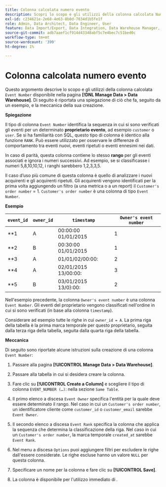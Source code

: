 ```yaml
---
title: Colonna calcolata numero evento
description: Scopri lo scopo e gli utilizzi della colonna calcolata Numero evento.
exl-id: c234621e-2e68-4e63-8b0d-7034d1b5fe1f
role: Admin, Data Architect, Data Engineer, User
feature: Data Import/Export, Data Integration, Data Warehouse Manager, Commerce Tables
source-git-commit: adb7aaef1cf914d43348abf5c7e4bec7c51bed0c
workflow-type: tm+mt
source-wordcount: '399'
ht-degree: 1%

---
```


# Colonna calcolata numero evento

Questo argomento descrive lo scopo e gli utilizzi della colonna calcolata `Event Number` disponibile nella pagina **[!DNL Manage Data > Data Warehouse]**. Di seguito è riportata una spiegazione di ciò che fa, seguito da un esempio, e la meccanica della sua creazione.

**Spiegazione**

Il tipo di colonna `Event Number` identifica la sequenza in cui si sono verificati gli eventi per un determinato **proprietario evento**, ad esempio `customer` o `user`. Se si ha familiarità con SQL, questo tipo di colonna è identico alla funzione `RANK`. Può essere utilizzato per osservare le differenze di comportamento tra eventi nuovi, eventi ripetuti o eventi ennesimi nei dati.

In caso di parità, questa colonna contiene lo stesso **rango** per gli eventi associati e ignora i numeri successivi. Ad esempio, se si classificasse i numeri 5,8,10,10,12, i ranghi sarebbero 1,2,3,3,5.

Il caso d’uso più comune di questa colonna è quello di analizzare i nuovi acquirenti e gli acquirenti ripetuti. Gli acquirenti vengono identificati per la prima volta aggiungendo un filtro (a una metrica o a un report) il `Customer's order number` = 1. `Customer's order number` è una colonna di tipo `Event Number`.

**Esempio**

| **`event_id`** | **`owner_id`** | **`timestamp`** | **`Owner's event number`** |
|--- |--- |--- |--- |
| **1 | A | 00:00:00 01/01/2015 | 1 |
| **2 | B | 00:30:00 01/01/2015 | 1 |
| **3 | A | 01/01/02/00:00: | 2 |
| **4 | A | 02/01/2015 13/00:00: | 3 |
| **5 | B | 03/01/2015 13/0}:00: | 2 |

Nell&#39;esempio precedente, la colonna `Owner's event number` è una colonna `Event Number`. Gli eventi del proprietario vengono classificati nell&#39;ordine in cui si sono verificati (in base alla colonna `timestamp`).

Considerare ad esempio tutte le righe in cui `owner_id = A`. La prima riga della tabella è la prima marca temporale per questo proprietario, seguita dalla terza riga della tabella, seguita dalla quarta riga della tabella.

**Meccanica**

Di seguito sono riportate alcune istruzioni sulla creazione di una colonna `Event Number`:

1. Passare alla pagina **[!UICONTROL Manage Data > Data Warehouse]**.

1. Passare alla tabella in cui si desidera creare la colonna.

1. Fare clic su **[!UICONTROL Create a Column]** e scegliere il tipo di colonna `EVENT_NUMBER (…)`: nella sezione `Same Table`.

1. Il primo elenco a discesa `Event Owner` specifica l&#39;entità per la quale deve essere determinato il rango. Nel caso in cui un `Customer's order number`, un identificatore cliente come `customer_id` o `customer_email` sarebbe `Event Owner`.

1. Il secondo elenco a discesa `Event Rank` specifica la colonna che applica la sequenza che determina la classificazione della riga. Nel caso in cui un `Customer's order number`, la marca temporale `created_at` sarebbe `Event Rank`.

1. Nel menu a discesa `Options` puoi aggiungere filtri per escludere le righe dall&#39;essere considerate. Le righe escluse hanno un valore `NULL` per questa colonna.

1. Specificare un nome per la colonna e fare clic su **[!UICONTROL Save]**.

1. La colonna è disponibile per l&#39;utilizzo immediato di _._
